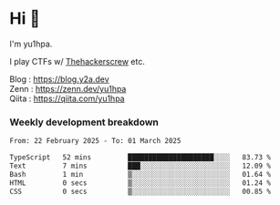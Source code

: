 # Hi 👋

I'm yu1hpa.

I play CTFs w/ [Thehackerscrew](https://www.thehackerscrew.team/) etc.

Blog : https://blog.y2a.dev  
Zenn : https://zenn.dev/yu1hpa  
Qiita : https://qiita.com/yu1hpa  

### Weekly development breakdown

<!--START_SECTION:waka-->

```txt
From: 22 February 2025 - To: 01 March 2025

TypeScript   52 mins         █████████████████████░░░░   83.73 %
Text         7 mins          ███░░░░░░░░░░░░░░░░░░░░░░   12.09 %
Bash         1 min           ▒░░░░░░░░░░░░░░░░░░░░░░░░   01.64 %
HTML         0 secs          ▒░░░░░░░░░░░░░░░░░░░░░░░░   01.24 %
CSS          0 secs          ▒░░░░░░░░░░░░░░░░░░░░░░░░   00.85 %
```

<!--END_SECTION:waka-->

